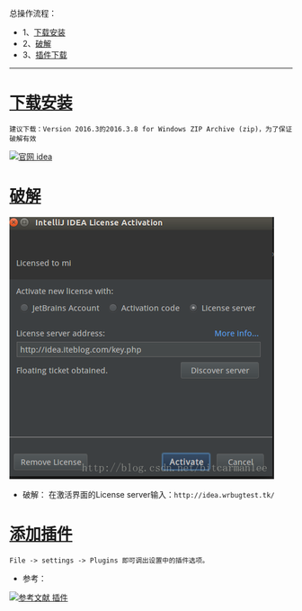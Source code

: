 总操作流程：
- 1、[下载安装](#java-01) 
- 2、[破解](#java-02) 
- 3、[插件下载](#java-03) 

----------

# <a name="java-01" href="#" >下载安装</a>

`建议下载：Version 2016.3的2016.3.8 for Windows ZIP Archive (zip)，为了保证破解有效`

[![](https://img.shields.io/badge/官网-idea-red.svg "官网 idea")](https://www.jetbrains.com/idea/download/previous.html)


# <a name="java-02" href="#" >破解</a>

![](image/1-1.png)

- 破解：
在激活界面的License server输入：`http://idea.wrbugtest.tk/`

# <a name="java-03" href="#" >添加插件</a>
```
File -> settings -> Plugins 即可调出设置中的插件选项。
```
- 参考：

[![](https://img.shields.io/badge/参考文献-插件-yellow.svg "参考文献 插件")](https://www.zhihu.com/question/22437385)
